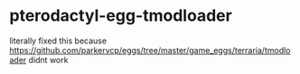 # pterodactyl-egg-tmodloader

literally fixed this because https://github.com/parkervcp/eggs/tree/master/game_eggs/terraria/tmodloader didnt work
